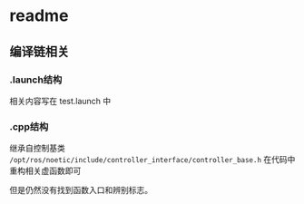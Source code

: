 # readme

## 编译链相关

### .launch结构

相关内容写在 test.launch 中

### .cpp结构

继承自控制基类 `/opt/ros/noetic/include/controller_interface/controller_base.h`
在代码中重构相关虚函数即可

但是仍然没有找到函数入口和辨别标志。